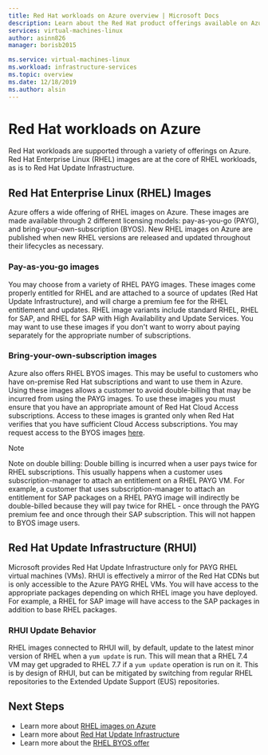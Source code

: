 ```yaml
---
title: Red Hat workloads on Azure overview | Microsoft Docs
description: Learn about the Red Hat product offerings available on Azure
services: virtual-machines-linux
author: asinn826
manager: borisb2015

ms.service: virtual-machines-linux
ms.workload: infrastructure-services
ms.topic: overview
ms.date: 12/18/2019
ms.author: alsin
---
```


# Red Hat workloads on Azure
Red Hat workloads are supported through a variety of offerings on Azure. Red Hat Enterprise Linux (RHEL) images are at the core of RHEL workloads, as is to Red Hat Update Infrastructure.

## Red Hat Enterprise Linux (RHEL) Images
Azure offers a wide offering of RHEL images on Azure. These images are made available through 2 different licensing models: pay-as-you-go (PAYG), and bring-your-own-subscription (BYOS). New RHEL images on Azure are published when new RHEL versions are released and updated throughout their lifecycles as necessary.

### Pay-as-you-go images
You may choose from a variety of RHEL PAYG images. These images come properly entitled for RHEL and are attached to a source of updates (Red Hat Update Infrastructure), and will charge a premium fee for the RHEL entitlement and updates. RHEL image variants include standard RHEL, RHEL for SAP, and RHEL for SAP with High Availability and Update Services. You may want to use these images if you don't want to worry about paying separately for the appropriate number of subscriptions.

### Bring-your-own-subscription images
Azure also offers RHEL BYOS images. This may be useful to customers who have on-premise Red Hat subscriptions and want to use them in Azure. Using these images allows a customer to avoid double-billing that may be incurred from using the PAYG images. To use these images you must ensure that you have an appropriate amount of Red Hat Cloud Access subscriptions. Access to these images is granted only when Red Hat verifies that you have sufficient Cloud Access subscriptions. You may request access to the BYOS images [here](https://aka.ms/rhel-byos).

> [!NOTE]
> Note on double billing: Double billing is incurred when a user pays twice for RHEL subscriptions. This usually happens when a customer uses subscription-manager to attach an entitlement on a RHEL PAYG VM. For example, a customer that uses subscription-manager to attach an entitlement for SAP packages on a RHEL PAYG image will indirectly be double-billed because they will pay twice for RHEL - once through the PAYG premium fee and once through their SAP subscription. This will not happen to BYOS image users.

## Red Hat Update Infrastructure (RHUI)
Microsoft provides Red Hat Update Infrastructure only for PAYG RHEL virtual machines (VMs). RHUI is effectively a mirror of the Red Hat CDNs but is only accessible to the Azure PAYG RHEL VMs. You will have access to the appropriate packages depending on which RHEL image you have deployed. For example, a RHEL for SAP image will have access to the SAP packages in addition to base RHEL packages.

### RHUI Update Behavior
RHEL images connected to RHUI will, by default, update to the latest minor version of RHEL when a `yum update` is run. This will mean that a RHEL 7.4 VM may get upgraded to RHEL 7.7 if a `yum update` operation is run on it. This is by design of RHUI, but can be mitigated by switching from regular RHEL repositories to the Extended Update Support (EUS) repositories.

## Next Steps
* Learn more about [RHEL images on Azure](./redhat-images.md)
* Learn more about [Red Hat Update Infrastructure](./redhat-rhui.md)
* Learn more about the [RHEL BYOS offer](./redhat-byos.md)